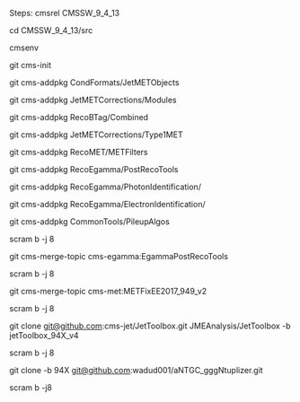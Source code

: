 Steps:
cmsrel CMSSW_9_4_13 <br> 

cd CMSSW_9_4_13/src <br>

cmsenv <br>

git cms-init <br>

git cms-addpkg CondFormats/JetMETObjects <br> 

git cms-addpkg JetMETCorrections/Modules <br> 

git cms-addpkg RecoBTag/Combined <br> 

git cms-addpkg JetMETCorrections/Type1MET <br> 

git cms-addpkg RecoMET/METFilters <br> 

git cms-addpkg RecoEgamma/PostRecoTools <br> 

git cms-addpkg RecoEgamma/PhotonIdentification/ <br> 

git cms-addpkg RecoEgamma/ElectronIdentification/ <br> 

git cms-addpkg CommonTools/PileupAlgos <br> 

scram b -j 8 <br>

git cms-merge-topic cms-egamma:EgammaPostRecoTools <br>

scram b -j 8 <br>

git cms-merge-topic cms-met:METFixEE2017_949_v2 <br>

scram b -j 8 <br>

git clone git@github.com:cms-jet/JetToolbox.git JMEAnalysis/JetToolbox -b jetToolbox_94X_v4 <br> 

scram b -j 8 <br>

git clone -b 94X git@github.com:wadud001/aNTGC_gggNtuplizer.git <br>

scram b -j8 <br>

